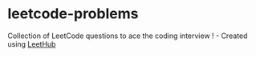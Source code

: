 # leetcode-problems
Collection of LeetCode questions to ace the coding interview ! - Created using [LeetHub](https://github.com/QasimWani/LeetHub)
